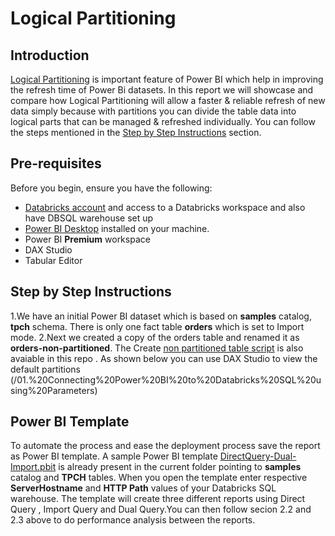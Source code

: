 # Logical Partitioning
## Introduction
[Logical Partitioning](https://learn.microsoft.com/en-us/analysis-services/tabular-models/create-and-manage-tabular-model-partitions?view=asallproducts-allversions) is important feature of Power BI which help in improving the refresh time of Power Bi datasets. In this report we will showcase and compare how Logical Partitioning will allow a faster & reliable refresh of new data simply because with partitions you can divide the table data into logical parts that can be managed & refreshed individually. You can follow the steps mentioned in the [Step by Step Instructions](#step-by-step-instructions) section.

## Pre-requisites

Before you begin, ensure you have the following:

- [Databricks account](https://databricks.com/) and access to a Databricks workspace and also have DBSQL warehouse set up 
- [Power BI Desktop](https://powerbi.microsoft.com/desktop/) installed on your machine.
- Power BI **Premium** workspace
- DAX Studio
- Tabular Editor
  
## Step by Step Instructions
1.We have an initial Power BI dataset which is based on **samples** catalog, **tpch** schema. There is only one fact table **orders** which is set to Import mode.
2.Next we created a copy of the orders table and renamed it as **orders-non-partitioned**. The Create [non partitioned table script](./Create-non-partitioned-table.xmla) is also avaiable in this repo . As shown below you can use DAX Studio to view the default partitions 
(/01.%20Connecting%20Power%20BI%20to%20Databricks%20SQL%20using%20Parameters)

## Power BI Template 

To automate the process and ease the deployment process save the report as Power BI template. A sample Power BI template [DirectQuery-Dual-Import.pbit](./DirectQuery-Dual-Import.pbit) is already present in the current folder pointing to  **samples** catalog and **TPCH** tables. When you open the template enter respective **ServerHostname** and **HTTP Path** values of your Databricks SQL warehouse. The template will create three different reports using Direct Query , Import Query and Dual Query.You can then follow secion 2.2 and 2.3 above to do performance analysis between the reports. 
